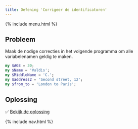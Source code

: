 ```yaml
---
title: Oefening 'Corrigeer de identificatoren'
---
```


{% include menu.html %}

## Probleem

Maak de nodige correcties in het volgende programma om alle variabelenamen geldig te maken.

```raku
my $AGE = 30;
my $Name = 'Valdis';
my $MiddleName = 'C.';
my $address2 = 'Second street, 12';
my $from_to = 'London to Paris';
```

## Oplossing

✅ [Bekijk de oplossing](solution)

{% include nav.html %}
